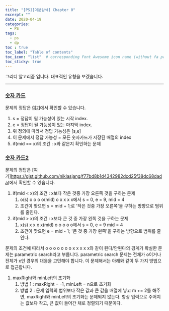 ```yaml
---
title: "[PS][이분탐색] Chapter 0"
excerpt: ""
date: 2020-04-19
categories:
  - PS
tags:
  - ps 
  - dp
toc : true
toc_label: "Table of contents"
toc_icon: "list"  # corresponding Font Awesome icon name (without fa prefix)
toc_sticky: true
---
```


그리디 알고리즘 입니다. 대표적인 유형을 보겠습니다. 
- - -

### [숫자 카드](https://www.acmicpc.net/problem/10815)

문제의 정답은 [여기](https://gist.github.com/niklasjang/1ce3800d7fb9fb94ad7dee9f7ddd107e)에서 확인할 수 있습니다. 

1. s = 정답이 될 가능성이 있는 시작 index.
1. e = 정답이 될 가능성이 있는 마지막 index.
1. 위 정의에 따라서 정답 가능성은 [s,e]
1. 이 문제에서 정답 가능성 = 모든 숫자카드가 저장된 배열의 index
1. if(mid == x)의 조건 : x와 같은지 확인하는 문제

### [숫자 카드2](https://www.acmicpc.net/problem/10816)

문제의 정답은 [여기]https://gist.github.com/niklasjang/f77bd8b1d4342982dcd25f38dc68dada)에서 확인할 수 있습니다. 

1. if(mid < x)의 조건 : x보다 작은 것중 가장 오른쪽 것을 구하는 문제
	1. o(s) o o o o(mid) o x x x x에서 s = 0, e = 9, mid = 4
	1. 조건이 맞으면 s = mid + 1;로 '작은 것중 가장 오른쪽'을 구하는 방향으로 범위를 줄인다.
1. if(mid > x)의 조건 : x보다 큰 것 중 가장 왼쪽 것을 구하는 문제
	1. x(s) x x x x(mid) o o o o o에서 s = 0, e = 9 mid = 4
	1. 조건이 맞으면 e = mid - 1; '큰 것 중 가장 왼쪽'을 구하는 방향으로 범위를 줄인다.

문제의 조건에 따라서 o o o o o o o x x x x x와 같이 된다/안된다의 경계가 확실한 문제는 parametric search라고 부릅니다.
parametric search 문제는 전체가 o이거나 전체가 x인 경우의 대응을 고민해야 합니다. 이 문제해서는 아래와 같이 두 가지 방법으로 접근합니다.  

1. maxRight와 minLeft의 초기화
	1. 방법 1 : maxRight = -1, minLeft = n으로 초기화
	1. 방법 2 : 문제 입력의 범위보다 작은 값과 큰 값을 배열에 넣고 m += 2를 해주면, maxRight와 minLeft의 초기화는 문제되지 않는다. 항상 입력으로 주어지는 값보다 작고, 큰 값이 들어간 채로 정렬되기 때문이다.  